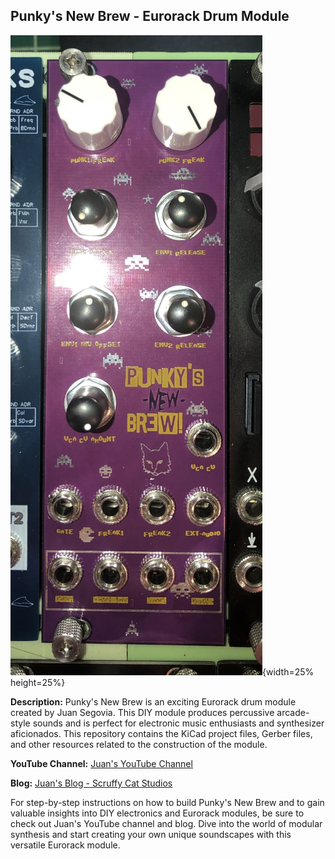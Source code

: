 ## Punky's New Brew - Eurorack Drum Module

![Module Image](PunkyBrew.jpg){width=25% height=25%}

**Description:**
Punky's New Brew is an exciting Eurorack drum module created by Juan Segovia. This DIY module produces percussive arcade-style sounds and is perfect for electronic music enthusiasts and synthesizer aficionados. This repository contains the KiCad project files, Gerber files, and other resources related to the construction of the module.

**YouTube Channel:** [Juan's YouTube Channel](https://www.youtube.com/channel/UC0b9VIyAkoUc2IhSYS2gNUg)

**Blog:** [Juan's Blog - Scruffy Cat Studios](scruffycatstudios.com)

For step-by-step instructions on how to build Punky's New Brew and to gain valuable insights into DIY electronics and Eurorack modules, be sure to check out Juan's YouTube channel and blog. Dive into the world of modular synthesis and start creating your own unique soundscapes with this versatile Eurorack module.
